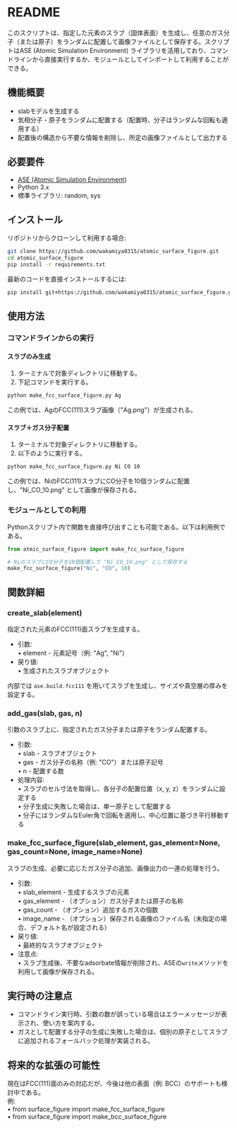 # README

このスクリプトは、指定した元素のスラブ（固体表面）を生成し、任意のガス分子（または原子）をランダムに配置して画像ファイルとして保存する。スクリプトはASE (Atomic Simulation Environment) ライブラリを活用しており、コマンドラインから直接実行するか、モジュールとしてインポートして利用することができる。

## 機能概要

- slabモデルを生成する
- 気相分子・原子をランダムに配置する（配置時、分子はランダムな回転も適用する）
- 配置後の構造から不要な情報を削除し、所定の画像ファイルとして出力する

## 必要要件

- [ASE (Atomic Simulation Environment)](https://wiki.fysik.dtu.dk/ase/)
- Python 3.x
- 標準ライブラリ: random, sys

## インストール

リポジトリからクローンして利用する場合:

```bash
git clone https://github.com/wakamiya0315/atomic_surface_figure.git
cd atomic_surface_figure
pip install -r requirements.txt
```

最新のコードを直接インストールするには:

```bash
pip install git+https://github.com/wakamiya0315/atomic_surface_figure.git
```

## 使用方法

### コマンドラインからの実行

#### スラブのみ生成
1. ターミナルで対象ディレクトリに移動する。
2. 下記コマンドを実行する。

```bash
python make_fcc_surface_figure.py Ag
```

この例では、AgのFCC(111)スラブ画像（"Ag.png"）が生成される。

#### スラブ＋ガス分子配置
1. ターミナルで対象ディレクトリに移動する。
2. 以下のように実行する。

```bash
python make_fcc_surface_figure.py Ni CO 10
```

この例では、NiのFCC(111)スラブにCO分子を10個ランダムに配置し、"Ni_CO_10.png" として画像が保存される。

### モジュールとしての利用

Pythonスクリプト内で関数を直接呼び出すことも可能である。以下は利用例である。

```python
from atmic_surface_figure import make_fcc_surface_figure

# NiのスラブにCO分子を10個配置して "Ni_CO_10.png" として保存する
make_fcc_surface_figure("Ni", "CO", 10)
```

## 関数詳細

### create_slab(element)

指定された元素のFCC(111)面スラブを生成する。  
- 引数:  
    • element - 元素記号（例: "Ag", "Ni"）  
- 戻り値:  
    • 生成されたスラブオブジェクト  

内部では `ase.build.fcc111` を用いてスラブを生成し、サイズや真空層の厚みを設定する。

### add_gas(slab, gas, n)

引数のスラブ上に、指定されたガス分子または原子をランダム配置する。  
- 引数:  
    • slab - スラブオブジェクト  
    • gas - ガス分子の名称（例: "CO"）または原子記号  
    • n - 配置する数  
- 処理内容:  
    • スラブのセル寸法を取得し、各分子の配置位置（x, y, z）をランダムに設定する  
    • 分子生成に失敗した場合は、単一原子として配置する  
    • 分子にはランダムなEuler角で回転を適用し、中心位置に基づき平行移動する

### make_fcc_surface_figure(slab_element, gas_element=None, gas_count=None, image_name=None)

スラブの生成、必要に応じたガス分子の追加、画像出力の一連の処理を行う。  
- 引数:  
    • slab_element - 生成するスラブの元素  
    • gas_element - （オプション）ガス分子または原子の名称  
    • gas_count - （オプション）追加するガスの個数  
    • image_name - （オプション）保存される画像のファイル名（未指定の場合、デフォルト名が設定される）  
- 戻り値:  
    • 最終的なスラブオブジェクト  
- 注意点:  
    • スラブ生成後、不要なadsorbate情報が削除され、ASEの`write`メソッドを利用して画像が保存される。

## 実行時の注意点

- コマンドライン実行時、引数の数が誤っている場合はエラーメッセージが表示され、使い方を案内する。
- ガスとして配置する分子の生成に失敗した場合は、個別の原子としてスラブに追加されるフォールバック処理が実装される。

## 将来的な拡張の可能性

現在はFCC(111)面のみの対応だが、今後は他の表面（例: BCC）のサポートも検討中である。  
例:  
• from surface_figure import make_fcc_surface_figure  
• from surface_figure import make_bcc_surface_figure
